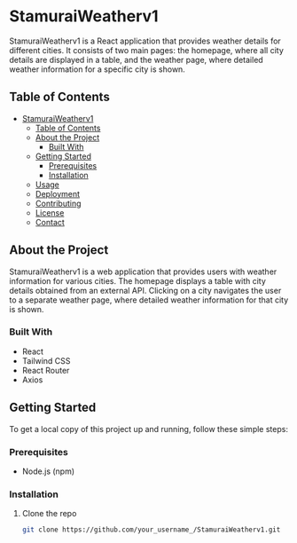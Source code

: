# StamuraiWeatherv1

StamuraiWeatherv1 is a React application that provides weather details for different cities. It consists of two main pages: the homepage, where all city details are displayed in a table, and the weather page, where detailed weather information for a specific city is shown.

## Table of Contents

- [StamuraiWeatherv1](#stamuraiweatherv1)
  - [Table of Contents](#table-of-contents)
  - [About the Project](#about-the-project)
    - [Built With](#built-with)
  - [Getting Started](#getting-started)
    - [Prerequisites](#prerequisites)
    - [Installation](#installation)
  - [Usage](#usage)
  - [Deployment](#deployment)
  - [Contributing](#contributing)
  - [License](#license)
  - [Contact](#contact)

## About the Project

StamuraiWeatherv1 is a web application that provides users with weather information for various cities. The homepage displays a table with city details obtained from an external API. Clicking on a city navigates the user to a separate weather page, where detailed weather information for that city is shown.

### Built With

- React
- Tailwind CSS
- React Router
- Axios

## Getting Started

To get a local copy of this project up and running, follow these simple steps:

### Prerequisites

- Node.js (npm)

### Installation

1. Clone the repo
   ```sh
   git clone https://github.com/your_username_/StamuraiWeatherv1.git
